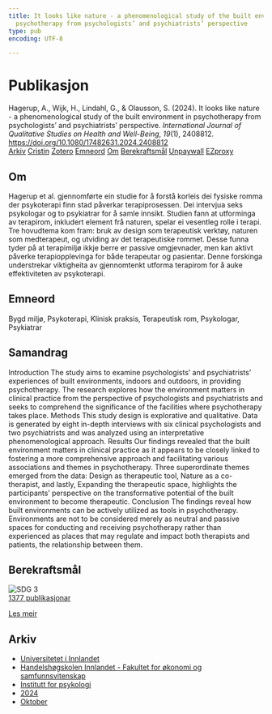 ```yaml
---
title: It looks like nature - a phenomenological study of the built environment in
  psychotherapy from psychologists’ and psychiatrists’ perspective
type: pub
encoding: UTF-8

---
```

<h1>Publikasjon</h1>
<article id="csl-bib-container-WXQ4ZN9L" class="csl-bib-container">
  <div class="csl-bib-body"> <div class="csl-entry">Hagerup, A., Wijk, H., Lindahl, G., &#38; Olausson, S. (2024). It looks like nature - a phenomenological study of the built environment in psychotherapy from psychologists’ and psychiatrists’ perspective. <i>International Journal of Qualitative Studies on Health and Well-Being</i>, <i>19</i>(1), 2408812. <a href="https://doi.org/10.1080/17482631.2024.2408812">https://doi.org/10.1080/17482631.2024.2408812</a></div> </div>
  <div class="csl-bib-buttons">
    <a href="#taxonomy-article-WXQ4ZN9L" alt="archive" class="csl-bib-button">Arkiv</a>
    <a href="https://app.cristin.no/results/show.jsf?id=2312273" alt="Cristin" class="csl-bib-button">Cristin</a>
    <a href="http://zotero.org/groups/5881554/items/WXQ4ZN9L" alt="Zotero" class="csl-bib-button">Zotero</a>
    <a href="#keywords-article-WXQ4ZN9L" alt="keywords" class="csl-bib-button">Emneord</a>
    <a href="#about-article-WXQ4ZN9L" alt="about_pub" class="csl-bib-button">Om</a>
    <a href="#sdg-article-WXQ4ZN9L" alt="sdg" class="csl-bib-button">Berekraftsmål</a>
    <a href="https://doi.org/10.1080/17482631.2024.2408812" alt="Unpaywall" class="csl-bib-button">Unpaywall</a>
    <a href="https://doi.org/10.1080/17482631.2024.2408812" alt="EZproxy" class="csl-bib-button">EZproxy</a>
  </div>
  <div id="csl-bib-meta-container-WXQ4ZN9L"></div>
</article>
<div id="csl-bib-meta-WXQ4ZN9L" class="csl-bib-meta">
  <article id="about-article-WXQ4ZN9L" class="about_pub-article">
    <h1>Om</h1>
    Hagerup et al. gjennomførte ein studie for å forstå korleis dei fysiske romma der psykoterapi finn stad påverkar terapiprosessen. Dei intervjua seks psykologar og to psykiatrar for å samle innsikt. Studien fann at utforminga av terapirom, inkludert element frå naturen, spelar ei vesentleg rolle i terapi. Tre hovudtema kom fram: bruk av design som terapeutisk verktøy, naturen som medterapeut, og utviding av det terapeutiske rommet. Desse funna tyder på at terapimiljø ikkje berre er passive omgjevnader, men kan aktivt påverke terapiopplevinga for både terapeutar og pasientar. Denne forskinga understrekar viktigheita av gjennomtenkt utforma terapirom for å auke effektiviteten av psykoterapi.
  </article>
  <article id="keywords-article-WXQ4ZN9L" class="keywords-article">
    <h1>Emneord</h1>
    Bygd miljø, Psykoterapi, Klinisk praksis, Terapeutisk rom, Psykologar, Psykiatrar
  </article>
  <article id="abstract-article-WXQ4ZN9L" class="abstract-article">
    <h1>Samandrag</h1>
    Introduction The study aims to examine psychologists’ and psychiatrists’ experiences of built environments, indoors and outdoors, in providing psychotherapy. The research explores how the environment matters in clinical practice from the perspective of psychologists and psychiatrists and seeks to comprehend the significance of the facilities where psychotherapy takes place. Methods This study design is explorative and qualitative. Data is generated by eight in-depth interviews with six clinical psychologists and two psychiatrists and was analyzed using an interpretative phenomenological approach. Results Our findings revealed that the built environment matters in clinical practice as it appears to be closely linked to fostering a more comprehensive approach and facilitating various associations and themes in psychotherapy. Three superordinate themes emerged from the data: Design as therapeutic tool, Nature as a co-therapist, and lastly, Expanding the therapeutic space, highlights the participants’ perspective on the transformative potential of the built environment to become therapeutic. Conclusion The findings reveal how built environments can be actively utilized as tools in psychotherapy. Environments are not to be considered merely as neutral and passive spaces for conducting and receiving psychotherapy rather than experienced as places that may regulate and impact both therapists and patients, the relationship between them.
  </article>
  <article id="sdg-article-WXQ4ZN9L" class="sdg-article">
    <h1>Berekraftsmål</h1>
    <div class="sdg-container"><div id="sdg3" class="sdg">
        <img src="{{< params subfolder >}}images/sdg/sdg03_nn.png" class="image" alt="SDG 3">
        <div class="sdg-overlay">
          <a href="{{< params subfolder >}}nn/archive/?sdg=3#archive" class="sdg-publication-count"><span>1377</span> publikasjonar</a>
          <p><a href="https://fn.no/om-fn/fns-baerekraftsmaal/god-helse-og-livskvalitet?lang=nno-NO" class="sdg-read-more">Les meir</a></p>
        </div>
      </div></div>
  </article>
  <article id="taxonomy-article-WXQ4ZN9L" class="taxonomy-article">
    <h1>Arkiv</h1>
    <ul>
      <li><a href="{{< params subfolder >}}nn/archive/?key=3DCRN523">Universitetet i Innlandet</a></li>
      <li><a href="{{< params subfolder >}}nn/archive/?key=DU8Q9LN9">Handelshøgskolen Innlandet - Fakultet for økonomi og samfunnsvitenskap</a></li>
      <li><a href="{{< params subfolder >}}nn/archive/?key=KTD9NXA8">Institutt for psykologi</a></li>
      <li><a href="{{< params subfolder >}}nn/archive/?key=LS3MUAPD">2024</a></li>
      <li><a href="{{< params subfolder >}}nn/archive/?key=4DYQGZ2R">Oktober</a></li>
    </ul>
  </article>
</div>
